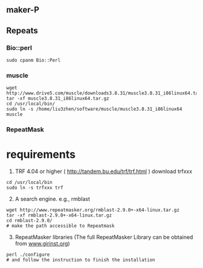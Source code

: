## maker-P

## Repeats

### Bio::perl
```
sudo cpanm Bio::Perl
```

### muscle
```
wget http://www.drive5.com/muscle/downloads3.8.31/muscle3.8.31_i86linux64.tar.gz
tar -xf muscle3.8.31_i86linux64.tar.gz
cd /usr/local/bin/
sudo ln -s /home/liu3zhen/software/muscle/muscle3.8.31_i86linux64 muscle
```

### RepeatMask
# requirements
1. TRF 4.04 or higher ( http://tandem.bu.edu/trf/trf.html )
download trfxxx
```
cd /usr/local/bin
sudo ln -s trfxxx trf
```
2. A search engine.  e.g., rmblast
```
wget http://www.repeatmasker.org/rmblast-2.9.0+-x64-linux.tar.gz
tar -xf rmblast-2.9.0+-x64-linux.tar.gz 
cd rmblast-2.9.0/
# make the path accessible to Repeatmask
```

3. RepeatMasker libraries (The full RepeatMasker Library can be obtained from www.girinst.org)
```
perl ./configure
# and follow the instruction to finish the installation
```
